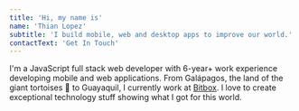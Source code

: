 ```yaml
---
title: 'Hi, my name is'
name: 'Thian Lopez'
subtitle: 'I build mobile, web and desktop apps to improve our world.'
contactText: 'Get In Touch'
---
```


I'm a JavaScript full stack web developer with 6-year+ work experience developing mobile and web applications. From Galápagos, the land of the giant tortoises 🐢 to Guayaquil, I currently work at [Bitbox](https://bitbox.ec/). I love to create exceptional technology stuff showing what I got for this world.

